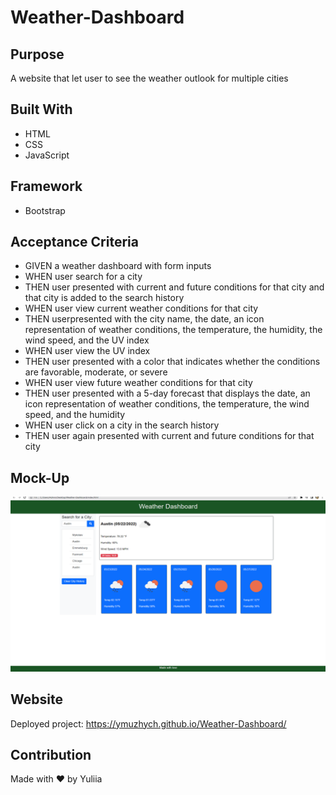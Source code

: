 # Weather-Dashboard
## Purpose
A website that let user to see the weather outlook for multiple cities

## Built With
* HTML
* CSS
* JavaScript

## Framework
* Bootstrap 

## Acceptance Criteria
* GIVEN a weather dashboard with form inputs
* WHEN user search for a city
* THEN user presented with current and future conditions for that city and that city is added to the search history
* WHEN user view current weather conditions for that city
* THEN userpresented with the city name, the date, an icon representation of weather conditions, the temperature, the humidity, the wind speed, and the UV index
* WHEN user view the UV index
* THEN user presented with a color that indicates whether the conditions are favorable, moderate, or severe
* WHEN user view future weather conditions for that city
* THEN user presented with a 5-day forecast that displays the date, an icon representation of weather conditions, the temperature, the wind speed, and the humidity
* WHEN user click on a city in the search history
* THEN user again presented with current and future conditions for that city

## Mock-Up
![Screenchot](/image/screenshot.jpg.png)
## Website
Deployed project: https://ymuzhych.github.io/Weather-Dashboard/

## Contribution
Made with ❤️ by Yuliia